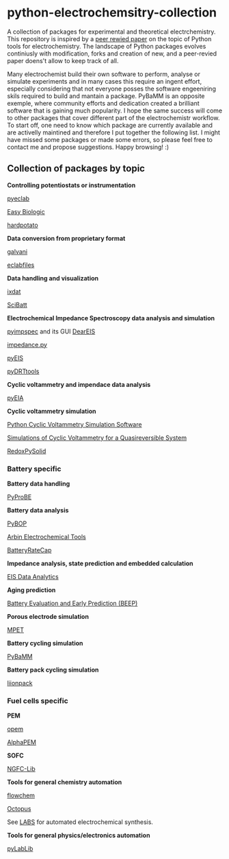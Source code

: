 # python-electrochemsitry-collection
A collection of packages for experimental and theoretical electrchemistry.
This repository is inspired by a [peer rewied paper](https://iopscience.iop.org/article/10.1149/2754-2734/acff0b) on the topic of Python tools for electrochemistry. The landscape of Python packages evolves continiusly with modification, forks and creation of new, and a peer-revied paper doens't allow to keep track of all.

Many electrochemist build their own software to perform, analyse or simulate experiments and in many cases this require an ingent effort, especially considering that not everyone posses the software engeeniring skils required to build and mantain a package. PyBaMM is an opposite exemple, where community efforts and dedication created a brilliant software that is gaining much popularity. I hope the same success will come to other packages that cover different part of the electrochemistr workflow. To start off, one need to know which package are currently available and are activelly maintined and therefore I put together the following list. I might have missed some packages or made some errors, so please feel free to contact me and propose suggestions.
Happy browsing! :)

## Collection of packages by topic

**Controlling potentiostats or instrumentation**

[pyeclab](https://github.com/federicoscarpioni/pyeclab)

[Easy Biologic](https://github.com/bicarlsen/easy-biologic)

[hardpotato](https://github.com/jrlLAB/hardpotato)

**Data conversion from proprietary format**

[galvani](https://github.com/echemdata/galvani)

[eclabfiles](https://github.com/vetschn/eclabfiles)

**Data handling and visualization**

[ixdat](https://github.com/ixdat/ixdat)

[SciBatt](https://github.com/amundmr/SciBatt)

**Electrochemical Impedance Spectroscopy data analysis and simulation**

[pyimpspec](https://github.com/vyrjana/pyimpspec?tab=readme-ov-file) and its GUI [DearEIS](https://github.com/vyrjana/DearEIS)

[impedance.py](https://github.com/ECSHackWeek/impedance.py)

[pyEIS](https://github.com/kbknudsen/PyEIS/tree/master)

[pyDRTtools](https://github.com/ciuccislab/pyDRTtools)

**Cyclic voltammetry and impendace data analysis**

[pyEIA](https://github.com/thomastu/pyEIA)

**Cyclic voltammetry simulation**

[Python Cyclic Voltammetry Simulation Software](https://github.com/kiranvad/pyMECSim?tab=readme-ov-file)

[Simulations of Cyclic Voltammetry for a Quasireversible System](https://github.com/tristanCB/quasi-reversible-cyclic-voltametry)

[RedoxPySolid](https://github.com/Aleksei-Marianov/RedoxPySolid)

### Battery specific

**Battery data handling**

[PyProBE](https://github.com/ImperialCollegeLondon/PyProBE?tab=readme-ov-file)

**Battery data analysis**

[PyBOP](https://github.com/pybop-team/PyBOP)

[Arbin Electrochemical Tools](https://github.com/vince-wu/electrochem)

[BatteryRateCap](https://github.com/BatteryDesign/BatteryRateCap)

**Impedance analysis, state prediction and embedded calculation**

[EIS Data Analytics](https://git.rwth-aachen.de/isea/eis_data_analytics)

**Aging prediction**


[Battery Evaluation and Early Prediction (BEEP)](https://github.com/tri-amdd/beep)

**Porous electrode simulation**

[MPET](https://github.com/TRI-AMDD/mpet)

**Battery cycling simulation**

[PyBaMM](https://github.com/pybamm-team/PyBaMM)

**Battery pack cycling simulation**

[liionpack](https://github.com/pybamm-team/liionpack)

### Fuel cells specific

**PEM**

[opem](https://github.com/ECSIM/opem)

[AlphaPEM](https://github.com/gassraphael/AlphaPEM)

**SOFC**

[NGFC-Lib](https://github.com/NGFC-Lib/NGFC-Lib)

**Tools for general chemistry automation**

[flowchem](https://github.com/cambiegroup/flowchem)

[Octopus](https://github.com/richardingham/octopus)

See [LABS](https://aces.onlinelibrary.wiley.com/doi/full/10.1002/asia.202300380) for automated electrochemical synthesis.

**Tools for general physics/electronics automation**

[pyLabLib](https://github.com/AlexShkarin/pyLabLib/tree/main?tab=readme-ov-file)